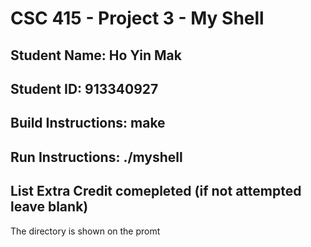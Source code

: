 # CSC 415 - Project 3 - My Shell

## Student Name: Ho Yin Mak

## Student ID: 913340927

## Build Instructions: make

## Run Instructions: ./myshell

## List Extra Credit comepleted (if not attempted leave blank)
The directory is shown on the promt
